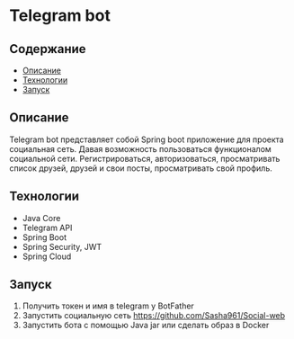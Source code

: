 # Telegram bot



## Содержание
- [Описание](#Описание)
- [Технологии](#технологии)
- [Запуск](#Запуск)

## Описание 
Telegram bot представляет собой Spring boot приложение для проекта социальная сеть. Давая возможность пользоваться функционалом социальной сети. Регистрироваться, авторизоваться, просматривать список друзей, друзей и свои посты, просматривать свой профиль. 

## Технологии
- Java Core 
- Telegram API
- Spring Boot
- Spring Security, JWT
- Spring Cloud

## Запуск 

1. Получить токен и имя в telegram у BotFather
2. Запустить социальную сеть https://github.com/Sasha961/Social-web
3. Запустить бота с помощью Java jar или сделать образ в Docker

